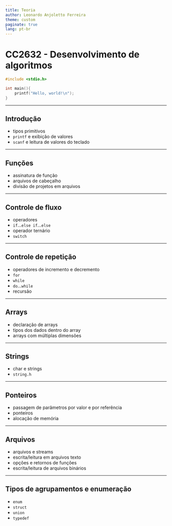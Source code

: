 ```yaml
---
title: Teoria
author: Leonardo Anjoletto Ferreira
theme: custom
paginate: true
lang: pt-br
---
```


# CC2632 - Desenvolvimento de algoritmos

```c
#include <stdio.h>

int main(){
    printf("Hello, world!\n");
}
```

---

## Introdução

- tipos primitivos
- `printf` e exibição de valores
- `scanf` e leitura de valores do teclado

---

## Funções

- assinatura de função
- arquivos de cabeçalho
- divisão de projetos em arquivos

---

## Controle de fluxo

- operadores
- `if`...`else if`...`else`
- operador ternário
- `switch`

---

## Controle de repetição

- operadores de incremento e decremento
- `for`
- `while`
- `do`...`while`
- recursão

---

## Arrays

- declaração de arrays
- tipos dos dados dentro do array
- arrays com múltiplas dimensões

---

## Strings

- char e strings
- `string.h`

---

## Ponteiros

- passagem de parâmetros por valor e por referência
- ponteiros
- alocação de memória

---

## Arquivos

- arquivos e streams
- escrita/leitura em arquivos texto
- opções e retornos de funções
- escrita/leitura de arquivos binários

---

## Tipos de agrupamentos e enumeração

- `enum`
- `struct`
- `union`
- `typedef`

